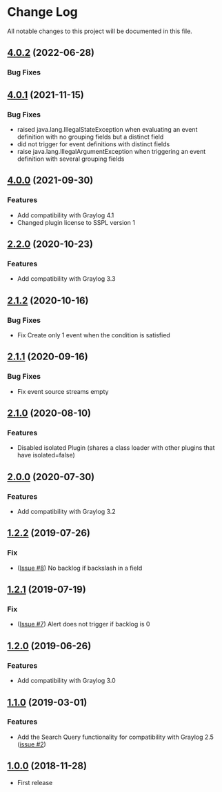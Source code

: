 # Change Log

All notable changes to this project will be documented in this file.

## [4.0.2](https://github.com/airbus-cyber/graylog-plugin-aggregation-count/compare/4.0.1...4.0.2) (2022-06-28)
### Bug Fixes

## [4.0.1](https://github.com/airbus-cyber/graylog-plugin-aggregation-count/compare/4.0.0...4.0.1) (2021-11-15)
### Bug Fixes
* raised java.lang.IllegalStateException when evaluating an event definition with no grouping fields but a distinct field
* did not trigger for event definitions with distinct fields
* raise java.lang.IllegalArgumentException when triggering an event definition with several grouping fields

## [4.0.0](https://github.com/airbus-cyber/graylog-plugin-aggregation-count/compare/2.2.0...4.0.0) (2021-09-30)
### Features
* Add compatibility with Graylog 4.1
* Changed plugin license to SSPL version 1

## [2.2.0](https://github.com/airbus-cyber/graylog-plugin-aggregation-count/compare/2.1.2...2.2.0) (2020-10-23)
### Features
* Add compatibility with Graylog 3.3

## [2.1.2](https://github.com/airbus-cyber/graylog-plugin-aggregation-count/compare/2.1.1...2.1.2) (2020-10-16)
### Bug Fixes
* Fix Create only 1 event when the condition is satisfied

## [2.1.1](https://github.com/airbus-cyber/graylog-plugin-aggregation-count/compare/2.1.0...2.1.1) (2020-09-16)
### Bug Fixes
* Fix event source streams empty

## [2.1.0](https://github.com/airbus-cyber/graylog-plugin-aggregation-count/compare/2.0.0...2.1.0) (2020-08-10)
### Features
* Disabled isolated Plugin (shares a class loader with other plugins that have isolated=false)

## [2.0.0](https://github.com/airbus-cyber/graylog-plugin-aggregation-count/compare/1.2.2...2.0.0) (2020-07-30)
### Features
* Add compatibility with Graylog 3.2

## [1.2.2](https://github.com/airbus-cyber/graylog-plugin-aggregation-count/compare/1.2.1...1.2.2) (2019-07-26)
### Fix
* ([Issue #8](https://github.com/airbus-cyber/graylog-plugin-aggregation-count/issues/8)) No backlog if backslash in a
  field

## [1.2.1](https://github.com/airbus-cyber/graylog-plugin-aggregation-count/compare/1.2.0...1.2.1) (2019-07-19)
### Fix
* ([Issue #7](https://github.com/airbus-cyber/graylog-plugin-aggregation-count/issues/7)) Alert does not trigger if
  backlog is 0

## [1.2.0](https://github.com/airbus-cyber/graylog-plugin-aggregation-count/compare/1.1.0...1.2.0) (2019-06-26)
### Features
* Add compatibility with Graylog 3.0

## [1.1.0](https://github.com/airbus-cyber/graylog-plugin-aggregation-count/compare/1.0.0...1.1.0) (2019-03-01)
### Features
* Add the Search Query functionality for compatibility with Graylog
  2.5 ([issue #2](https://github.com/airbus-cyber/graylog-plugin-aggregation-count/issues/2))

## [1.0.0](https://github.com/airbus-cyber/graylog-plugin-aggregation-count/tree/1.0.0) (2018-11-28)
* First release
